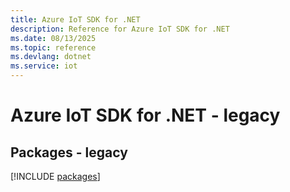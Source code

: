 ```yaml
---
title: Azure IoT SDK for .NET
description: Reference for Azure IoT SDK for .NET
ms.date: 08/13/2025
ms.topic: reference
ms.devlang: dotnet
ms.service: iot
---
```

# Azure IoT SDK for .NET - legacy
## Packages - legacy
[!INCLUDE [packages](iot-index.md)]